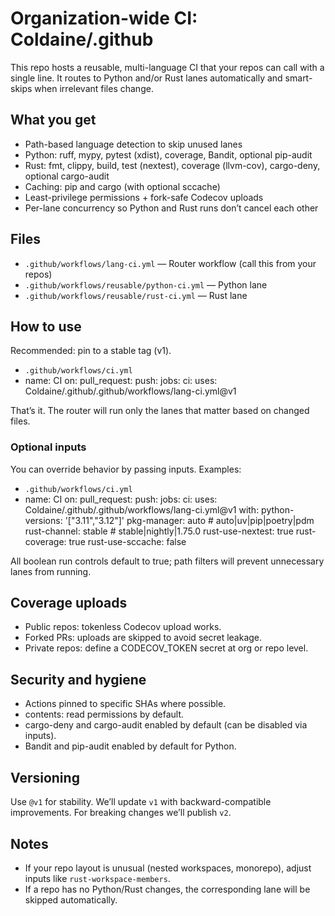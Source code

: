 # Organization-wide CI: Coldaine/.github

This repo hosts a reusable, multi-language CI that your repos can call with a single line. It routes to Python and/or Rust lanes automatically and smart-skips when irrelevant files change.

## What you get

- Path-based language detection to skip unused lanes
- Python: ruff, mypy, pytest (xdist), coverage, Bandit, optional pip-audit
- Rust: fmt, clippy, build, test (nextest), coverage (llvm-cov), cargo-deny, optional cargo-audit
- Caching: pip and cargo (with optional sccache)
- Least-privilege permissions + fork-safe Codecov uploads
- Per-lane concurrency so Python and Rust runs don’t cancel each other

## Files

- `.github/workflows/lang-ci.yml` — Router workflow (call this from your repos)
- `.github/workflows/reusable/python-ci.yml` — Python lane
- `.github/workflows/reusable/rust-ci.yml` — Rust lane

## How to use

Recommended: pin to a stable tag (v1).

- `.github/workflows/ci.yml`
- name: CI
  on:
    pull_request:
    push:
  jobs:
    ci:
      uses: Coldaine/.github/.github/workflows/lang-ci.yml@v1

That’s it. The router will run only the lanes that matter based on changed files.

### Optional inputs

You can override behavior by passing inputs. Examples:

- `.github/workflows/ci.yml`
- name: CI
  on:
    pull_request:
    push:
  jobs:
    ci:
      uses: Coldaine/.github/.github/workflows/lang-ci.yml@v1
      with:
        python-versions: '["3.11","3.12"]'
        pkg-manager: auto          # auto|uv|pip|poetry|pdm
        rust-channel: stable       # stable|nightly|1.75.0
        rust-use-nextest: true
        rust-coverage: true
        rust-use-sccache: false

All boolean run controls default to true; path filters will prevent unnecessary lanes from running.

## Coverage uploads

- Public repos: tokenless Codecov upload works.
- Forked PRs: uploads are skipped to avoid secret leakage.
- Private repos: define a CODECOV_TOKEN secret at org or repo level.

## Security and hygiene

- Actions pinned to specific SHAs where possible.
- contents: read permissions by default.
- cargo-deny and cargo-audit enabled by default (can be disabled via inputs).
- Bandit and pip-audit enabled by default for Python.

## Versioning

Use `@v1` for stability. We’ll update `v1` with backward-compatible improvements. For breaking changes we’ll publish `v2`.

## Notes

- If your repo layout is unusual (nested workspaces, monorepo), adjust inputs like `rust-workspace-members`.
- If a repo has no Python/Rust changes, the corresponding lane will be skipped automatically.
